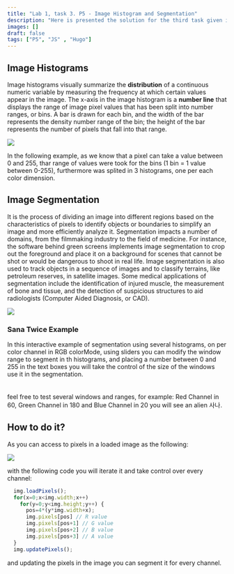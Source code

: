 ```yaml
---
title: "Lab 1, task 3. P5 - Image Histogram and Segmentation"
description: "Here is presented the solution for the third task given in the first laboratory statement  "
images: []
draft: false
tags: ["P5", "JS" , "Hugo"]
---
```


## Image Histograms

Image histograms visually summarize the **distribution** of a continuous numeric variable by measuring the frequency at which certain values appear in the image. The x-axis in the image histogram is a **number line** that displays the range of image pixel values that has been split into number ranges, or bins. A bar is drawn for each bin, and the width of the bar represents the density number range of the bin; the height of the bar represents the number of pixels that fall into that range.

![](https://pro-cdn.pixelmator.com/tutorials/guides/understanding-histograms/image-understanding_histograms@2x.jpg)

In the following example, as we know that a pixel can take a value between 0 and 255, thar range of values were took for the bins (1 bin = 1 value between 0-255), furthermore was splited in 3 histograms, one per each color dimension.


## Image Segmentation

It is the process of dividing an image into different regions based on the characteristics of pixels to identify objects or boundaries to simplify an image and more efficiently analyze it. Segmentation impacts a number of domains, from the filmmaking industry to the field of medicine. For instance, the software behind green screens implements image segmentation to crop out the foreground and place it on a background for scenes that cannot be shot or would be dangerous to shoot in real life. Image segmentation is also used to track objects in a sequence of images and to classify terrains, like petroleum reserves, in satellite images. Some medical applications of segmentation include the identification of injured muscle, the measurement of bone and tissue, and the detection of suspicious structures to aid radiologists (Computer Aided Diagnosis, or CAD).

![](https://es.mathworks.com/discovery/image-segmentation/_jcr_content/mainParsys3/discoverysubsection/mainParsys3/image_629538353.adapt.480.high.jpg/1588786618532.jpg)


### Sana Twice Example 

In this interactive example of segmentation using several histograms, on per color channel in RGB colorMode, using sliders you can modify the window range to segment in th histograms, and placing a number between 0 and 255 in the text boxes you will take the control of the size of the windows use it in the segmentation.


<div class="row">
	<script src="https://cdnjs.cloudflare.com/ajax/libs/p5.js/1.1.9/p5.js" type="text/javascript"></script>
	<div class="centered_div" style="padding-top: 7px" id="canvasI">
		<script src="/js/segmentation_hist.js" type="text/javascript"></script>   
	</div>
</div>



feel free to test several windows and ranges, for example: Red Channel in 60, Green Channel in 180 and Blue Channel in 20 you will see an alien 사나.


## How to do it?

As you can access to pixels in a loaded image as the following:

![](https://lh3.googleusercontent.com/6a3xoXOT6ZSsvn0HqWaC-2hcS5d6TrZ9DhNq8ZADFHJjXVbP_kMb0wYKFTyD3plD1yGxxwBLNSLgpt9vMFrGCWpRZJK9q3r6XS9Jyz19WJlkL-AXbr4=w773)

with the following code you will iterate it and take control over every channel:


```javascript =
  img.loadPixels();
  for(x=0;x<img.width;x++)
    for(y=0;y<img.height;y++) {      
      pos=4*(y*img.width+x);
      img.pixels[pos] // R value
      img.pixels[pos+1] // G value
      img.pixels[pos+2] // B value
      img.pixels[pos+3] // A value
  }
  img.updatePixels();
```

and updating the pixels in the image you can segment it for every channel.

<style>

.row {
    display: flex;
}

.centered_div {
    margin:auto
}

#dropdown {
    text-align: center;
}

#source_img {
    width:319px;
    height: 359px; 
}

</style>